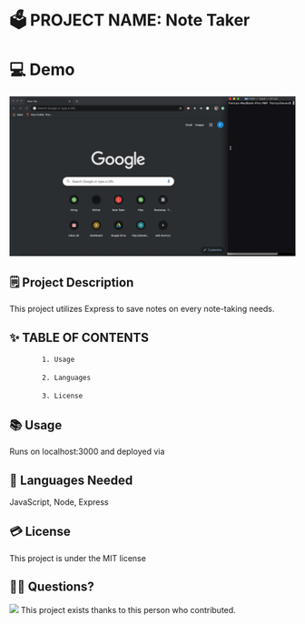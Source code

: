 # 🗳 PROJECT NAME: Note Taker

# 💻 Demo 
<img src="demo.gif">

## 🗒 Project Description 
 
 This project utilizes Express to save notes on every note-taking needs.
 
## ✨ TABLE OF CONTENTS 

            1. Usage

            2. Languages

            3. License

 
            
## 📚 Usage 
 
 Runs on localhost:3000 and deployed via 
 
## 🙊 Languages Needed 
 
 JavaScript, Node, Express
 
## 💳 License 
 
 This project is under the MIT license
 
 
## 🙌👏 Questions? 
<img src="https://avatars2.githubusercontent.com/u/59521993?v=4">  
This project exists thanks to this person who contributed. 
